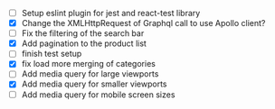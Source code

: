 - [ ] Setup eslint plugin for jest and react-test library
- [x] Change the XMLHttpRequest of Graphql call to use Apollo client?
- [ ] Fix the filtering of the search bar
- [x] Add pagination to the product list
- [ ] finish test setup
- [x] fix load more merging of categories
- [ ] Add media query for large viewports
- [x] Add media query for smaller viewports
- [ ] Add media query for mobile screen sizes
